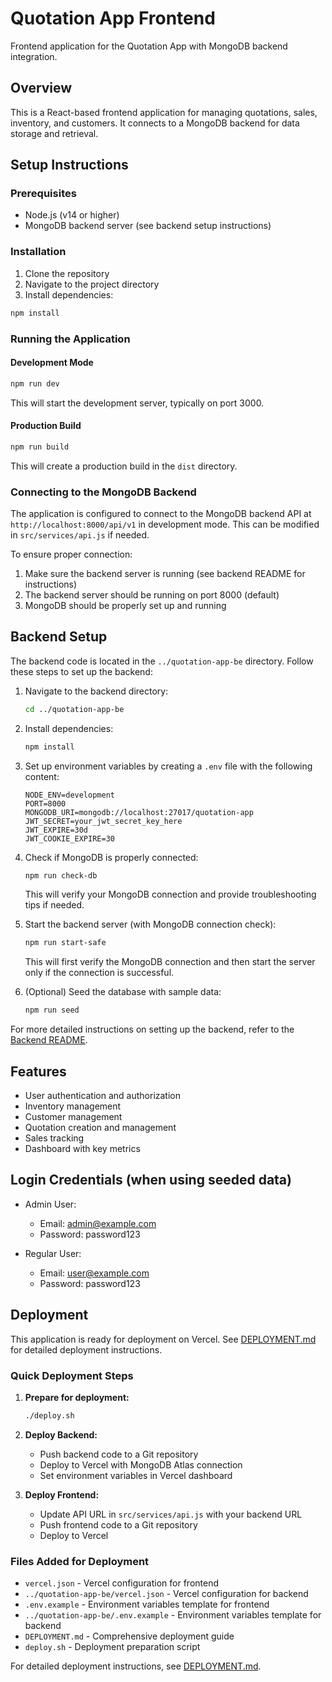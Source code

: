 # Quotation App Frontend

Frontend application for the Quotation App with MongoDB backend integration.

## Overview

This is a React-based frontend application for managing quotations, sales, inventory, and customers. It connects to a MongoDB backend for data storage and retrieval.

## Setup Instructions

### Prerequisites

- Node.js (v14 or higher)
- MongoDB backend server (see backend setup instructions)

### Installation

1. Clone the repository
2. Navigate to the project directory
3. Install dependencies:

```bash
npm install
```

### Running the Application

#### Development Mode

```bash
npm run dev
```

This will start the development server, typically on port 3000.

#### Production Build

```bash
npm run build
```

This will create a production build in the `dist` directory.

### Connecting to the MongoDB Backend

The application is configured to connect to the MongoDB backend API at `http://localhost:8000/api/v1` in development mode. This can be modified in `src/services/api.js` if needed.

To ensure proper connection:

1. Make sure the backend server is running (see backend README for instructions)
2. The backend server should be running on port 8000 (default)
3. MongoDB should be properly set up and running

## Backend Setup

The backend code is located in the `../quotation-app-be` directory. Follow these steps to set up the backend:

1. Navigate to the backend directory:
   ```bash
   cd ../quotation-app-be
   ```

2. Install dependencies:
   ```bash
   npm install
   ```

3. Set up environment variables by creating a `.env` file with the following content:
   ```
   NODE_ENV=development
   PORT=8000
   MONGODB_URI=mongodb://localhost:27017/quotation-app
   JWT_SECRET=your_jwt_secret_key_here
   JWT_EXPIRE=30d
   JWT_COOKIE_EXPIRE=30
   ```

4. Check if MongoDB is properly connected:
   ```bash
   npm run check-db
   ```
   This will verify your MongoDB connection and provide troubleshooting tips if needed.

5. Start the backend server (with MongoDB connection check):
   ```bash
   npm run start-safe
   ```
   This will first verify the MongoDB connection and then start the server only if the connection is successful.

6. (Optional) Seed the database with sample data:
   ```bash
   npm run seed
   ```

For more detailed instructions on setting up the backend, refer to the [Backend README](../quotation-app-be/README.md).

## Features

- User authentication and authorization
- Inventory management
- Customer management
- Quotation creation and management
- Sales tracking
- Dashboard with key metrics

## Login Credentials (when using seeded data)

- Admin User:
  - Email: admin@example.com
  - Password: password123

- Regular User:
  - Email: user@example.com
  - Password: password123

## Deployment

This application is ready for deployment on Vercel. See [DEPLOYMENT.md](DEPLOYMENT.md) for detailed deployment instructions.

### Quick Deployment Steps

1. **Prepare for deployment:**
   ```bash
   ./deploy.sh
   ```

2. **Deploy Backend:**
   - Push backend code to a Git repository
   - Deploy to Vercel with MongoDB Atlas connection
   - Set environment variables in Vercel dashboard

3. **Deploy Frontend:**
   - Update API URL in `src/services/api.js` with your backend URL
   - Push frontend code to a Git repository
   - Deploy to Vercel

### Files Added for Deployment

- `vercel.json` - Vercel configuration for frontend
- `../quotation-app-be/vercel.json` - Vercel configuration for backend
- `.env.example` - Environment variables template for frontend
- `../quotation-app-be/.env.example` - Environment variables template for backend
- `DEPLOYMENT.md` - Comprehensive deployment guide
- `deploy.sh` - Deployment preparation script

For detailed deployment instructions, see [DEPLOYMENT.md](DEPLOYMENT.md).
